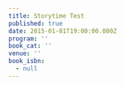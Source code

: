 ```yaml
---
title: Storytime Test
published: true
date: 2015-01-01T19:00:00.000Z
program: ''
book_cat: ''
venue: ''
book_isbn:
  - null
---
```


